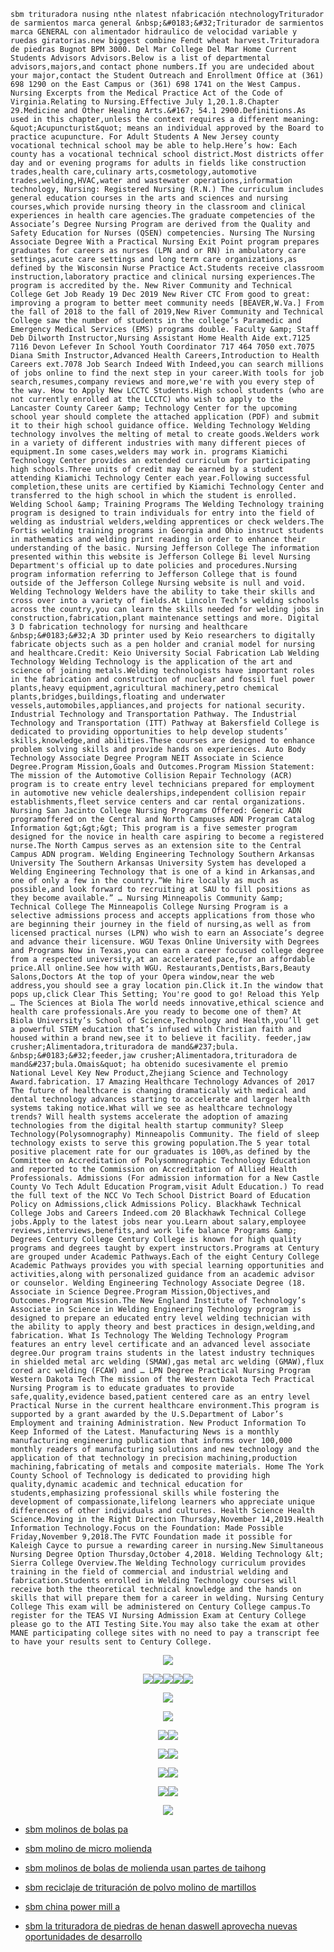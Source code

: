 
```
sbm trituradora nusing nthe nlatest nfabricación ntechnologyTriturador de sarmientos marca general &nbsp;&#0183;&#32;Triturador de sarmientos marca GENERAL con alimentador hidraulico de velocidad variable y ruedas giratorias.new biggest combine Fendt wheat harvest.Trituradora de piedras Bugnot BPM 3000. Del Mar College Del Mar Home Current Students Advisors Advisors.Below is a list of departmental advisors,majors,and contact phone numbers.If you are undecided about your major,contact the Student Outreach and Enrollment Office at (361) 698 1290 on the East Campus or (361) 698 1741 on the West Campus. Nursing Excerpts from the Medical Practice Act of the Code of Virginia.Relating to Nursing.Effective July 1,20.1.8.Chapter 29.Medicine and Other Healing Arts.&#167; 54.1 2900.Definitions.As used in this chapter,unless the context requires a different meaning: &quot;Acupuncturist&quot; means an individual approved by the Board to practice acupuncture. For Adult Students A New Jersey county vocational technical school may be able to help.Here’s how: Each county has a vocational technical school district.Most districts offer day and or evening programs for adults in fields like construction trades,health care,culinary arts,cosmetology,automotive trades,welding,HVAC,water and wastewater operations,information technology, Nursing: Registered Nursing (R.N.) The curriculum includes general education courses in the arts and sciences and nursing courses,which provide nursing theory in the classroom and clinical experiences in health care agencies.The graduate competencies of the Associate’s Degree Nursing Program are derived from the Quality and Safety Education for Nurses (QSEN) competencies. Nursing The Nursing Associate Degree With a Practical Nursing Exit Point program prepares graduates for careers as nurses (LPN and or RN) in ambulatory care settings,acute care settings and long term care organizations,as defined by the Wisconsin Nurse Practice Act.Students receive classroom instruction,laboratory practice and clinical nursing experiences.The program is accredited by the. New River Community and Technical College Get Job Ready 19 Dec 2019 New River CTC From good to great: improving a program to better meet community needs [BEAVER,W.Va.] From the fall of 2018 to the fall of 2019,New River Community and Technical College saw the number of students in the college’s Paramedic and Emergency Medical Services (EMS) programs double. Faculty &amp; Staff Deb Dilworth Instructor,Nursing Assistant Home Health Aide ext.7125 7116 Devon Lefever In School Youth Coordinator 717 464 7050 ext.7075 Diana Smith Instructor,Advanced Health Careers,Introduction to Health Careers ext.7078 Job Search Indeed With Indeed,you can search millions of jobs online to find the next step in your career.With tools for job search,resumes,company reviews and more,we're with you every step of the way. How to Apply New LCCTC Students.High school students (who are not currently enrolled at the LCCTC) who wish to apply to the Lancaster County Career &amp; Technology Center for the upcoming school year should complete the attached application (PDF) and submit it to their high school guidance office. Welding Technology Welding technology involves the melting of metal to create goods.Welders work in a variety of different industries with many different pieces of equipment.In some cases,welders may work in. programs Kiamichi Technology Center provides an extended curriculum for participating high schools.Three units of credit may be earned by a student attending Kiamichi Technology Center each year.Following successful completion,these units are certified by Kiamichi Technology Center and transferred to the high school in which the student is enrolled. Welding School &amp; Training Programs The Welding Technology training program is designed to train individuals for entry into the field of welding as industrial welders,welding apprentices or check welders.The Fortis welding training programs in Georgia and Ohio instruct students in mathematics and welding print reading in order to enhance their understanding of the basic. Nursing Jefferson College The information presented within this website is Jefferson College Bi level Nursing Department's official up to date policies and procedures.Nursing program information referring to Jefferson College that is found outside of the Jefferson College Nursing website is null and void. Welding Technology Welders have the ability to take their skills and cross over into a variety of fields.At Lincoln Tech’s welding schools across the country,you can learn the skills needed for welding jobs in construction,fabrication,plant maintenance settings and more. Digital 3 D fabrication technology for nursing and healthcare &nbsp;&#0183;&#32;A 3D printer used by Keio researchers to digitally fabricate objects such as a pen holder and cranial model for nursing and healthcare.Credit: Keio University Social Fabrication Lab Welding Technology Welding Technology is the application of the art and science of joining metals.Welding technologists have important roles in the fabrication and construction of nuclear and fossil fuel power plants,heavy equipment,agricultural machinery,petro chemical plants,bridges,buildings,floating and underwater vessels,automobiles,appliances,and projects for national security. Industrial Technology and Transportation Pathway. The Industrial Technology and Transportation (ITT) Pathway at Bakersfield College is dedicated to providing opportunities to help develop students’ skills,knowledge,and abilities.These courses are designed to enhance problem solving skills and provide hands on experiences. Auto Body Technology Associate Degree Program NEIT Associate in Science Degree.Program Mission,Goals and Outcomes.Program Mission Statement: The mission of the Automotive Collision Repair Technology (ACR) program is to create entry level technicians prepared for employment in automotive new vehicle dealerships,independent collision repair establishments,fleet service centers and car rental organizations. Nursing San Jacinto College Nursing Programs Offered: Generic ADN programoffered on the Central and North Campuses ADN Program Catalog Information &gt;&gt;&gt; This program is a five semester program designed for the novice in health care aspiring to become a registered nurse.The North Campus serves as an extension site to the Central Campus ADN program. Welding Engineering Technology Southern Arkansas University The Southern Arkansas University System has developed a Welding Engineering Technology that is one of a kind in Arkansas,and one of only a few in the country.“We hire locally as much as possible,and look forward to recruiting at SAU to fill positions as they become available.” … Nursing Minneapolis Community &amp; Technical College The Minneapolis College Nursing Program is a selective admissions process and accepts applications from those who are beginning their journey in the field of nursing,as well as from licensed practical nurses (LPN) who wish to earn an Associate’s degree and advance their licensure. WGU Texas Online University with Degrees and Programs Now in Texas,you can earn a career focused college degree from a respected university,at an accelerated pace,for an affordable price.All online.See how with WGU. Restaurants,Dentists,Bars,Beauty Salons,Doctors At the top of your Opera window,near the web address,you should see a gray location pin.Click it.In the window that pops up,click Clear This Setting; You're good to go! Reload this Yelp … The Sciences at Biola The world needs innovative,ethical science and health care professionals.Are you ready to become one of them? At Biola University’s School of Science,Technology and Health,you’ll get a powerful STEM education that’s infused with Christian faith and housed within a brand new,see it to believe it facility. feeder,jaw crusher;Alimentadora,trituradora de mand&#237;bula. &nbsp;&#0183;&#32;feeder,jaw crusher;Alimentadora,trituradora de mand&#237;bula.Omais&quot; ha obtenido sucesivamente el premio National Level Key New Product,Zhejiang Science and Technology Award.fabrication. 17 Amazing Healthcare Technology Advances of 2017 The future of healthcare is changing dramatically with medical and dental technology advances starting to accelerate and larger health systems taking notice.What will we see as healthcare technology trends? Will health systems accelerate the adoption of amazing technologies from the digital health startup community? Sleep Technology(Polysomnography) Minneapolis Community. The field of sleep technology exists to serve this growing population.The 5 year total positive placement rate for our graduates is 100%,as defined by the Committee on Accreditation of Polysomnographic Technology Education and reported to the Commission on Accreditation of Allied Health Professionals. Admissions (For admission information for a New Castle County Vo Tech Adult Education Program,visit Adult Education.) To read the full text of the NCC Vo Tech School District Board of Education Policy on Admissions,click Admissions Policy. Blackhawk Technical College Jobs and Careers Indeed.com 20 Blackhawk Technical College jobs.Apply to the latest jobs near you.Learn about salary,employee reviews,interviews,benefits,and work life balance Programs &amp; Degrees Century College Century College is known for high quality programs and degrees taught by expert instructors.Programs at Century are grouped under Academic Pathways.Each of the eight Century College Academic Pathways provides you with special learning opportunities and activities,along with personalized guidance from an academic advisor or counselor. Welding Engineering Technology Associate Degree (18. Associate in Science Degree.Program Mission,Objectives,and Outcomes.Program Mission.The New England Institute of Technology’s Associate in Science in Welding Engineering Technology program is designed to prepare an educated entry level welding technician with the ability to apply theory and best practices in design,welding,and fabrication. What Is Technology The Welding Technology Program features an entry level certificate and an advanced level associate degree.Our program trains students in the latest industry techniques in shielded metal arc welding (SMAW),gas metal arc welding (GMAW),flux cored arc welding (FCAW) and … LPN Degree Practical Nursing Program Western Dakota Tech The mission of the Western Dakota Tech Practical Nursing Program is to educate graduates to provide safe,quality,evidence based,patient centered care as an entry level Practical Nurse in the current healthcare environment.This program is supported by a grant awarded by the U.S.Department of Labor’s Employment and training Administration. New Product Information To Keep Informed of the Latest. Manufacturing News is a monthly manufacturing engineering publication that informs over 100,000 monthly readers of manufacturing solutions and new technology and the application of that technology in precision machining,production machining,fabricating of metals and composite materials. Home The York County School of Technology is dedicated to providing high quality,dynamic academic and technical education for students,emphasizing professional skills while fostering the development of compassionate,lifelong learners who appreciate unique differences of other individuals and cultures. Health Science Health Science.Moving in the Right Direction Thursday,November 14,2019.Health Information Technology.Focus on the Foundation: Made Possible Friday,November 9,2018.The FVTC Foundation made it possible for Kaleigh Cayce to pursue a rewarding career in nursing.New Simultaneous Nursing Degree Option Thursday,October 4,2018. Welding Technology &lt; Sierra College Overview.The Welding Technology curriculum provides training in the field of commercial and industrial welding and fabrication.Students enrolled in Welding Technology courses will receive both the theoretical technical knowledge and the hands on skills that will prepare them for a career in welding. Nursing Century College This exam will be administered on Century College campus.To register for the TEAS VI Nursing Admission Exam at Century College please go to the ATI Testing Site.You may also take the exam at other MANE participating college sites with no need to pay a transcript fee to have your results sent to Century College. 
```

<div align="center">

<a href="https://es-crusher.shibang-china.com/github&k=sbm+trituradora+nusing+nthe+nlatest+nfabricaci%C3%B3n+ntechnology"><img src="https://static.shibang-china.com/es/crusher/logo.jpg"></a>

<a href="https://es-crusher.shibang-china.com/github&k=sbm+trituradora+nusing+nthe+nlatest+nfabricaci%C3%B3n+ntechnology"><img src="https://static.shibang-china.com/es/crusher/index.jpg"></a><a href="https://es-crusher.shibang-china.com/material.htmlgithub&k=sbm+trituradora+nusing+nthe+nlatest+nfabricaci%C3%B3n+ntechnology"><img src="https://static.shibang-china.com/es/crusher/material.jpg"></a><a href="https://es-crusher.shibang-china.com/application.htmlgithub&k=sbm+trituradora+nusing+nthe+nlatest+nfabricaci%C3%B3n+ntechnology"><img src="https://static.shibang-china.com/es/crusher/application.jpg"></a><a href="https://es-crusher.shibang-china.com/aboutus.htmlgithub&k=sbm+trituradora+nusing+nthe+nlatest+nfabricaci%C3%B3n+ntechnology"><img src="https://static.shibang-china.com/es/crusher/aboutus.jpg"></a><a href="https://es-crusher.shibang-china.com/contact.htmlgithub&k=sbm+trituradora+nusing+nthe+nlatest+nfabricaci%C3%B3n+ntechnology"><img src="https://static.shibang-china.com/es/crusher/contact.jpg"></a>

<a href="https://es-crusher.shibang-china.com/github&k=sbm+trituradora+nusing+nthe+nlatest+nfabricaci%C3%B3n+ntechnology"><img src="https://static.shibang-china.com/es/crusher/banner.jpg"></a>

<a href="https://swt.shibang-china.com/github&k=sbm+trituradora+nusing+nthe+nlatest+nfabricaci%C3%B3n+ntechnology"><img src="https://static.shibang-china.com/es/crusher/text.jpg"></a>

<a href="https://swt.shibang-china.com/github&k=sbm+trituradora+nusing+nthe+nlatest+nfabricaci%C3%B3n+ntechnology"><img src="https://static.shibang-china.com/es/crusher/chat.jpg"></a><a href="https://es-crusher.shibang-china.com/contact.htmlgithub&k=sbm+trituradora+nusing+nthe+nlatest+nfabricaci%C3%B3n+ntechnology"><img src="https://static.shibang-china.com/es/crusher/message.jpg"></a>

<a href="https://es-crusher.shibang-china.com/products/pe.htmlgithub&k=sbm+trituradora+nusing+nthe+nlatest+nfabricaci%C3%B3n+ntechnology"><img src="https://static.shibang-china.com/es/crusher/pe.jpg"></a><a href="https://es-crusher.shibang-china.com/products/pf.htmlgithub&k=sbm+trituradora+nusing+nthe+nlatest+nfabricaci%C3%B3n+ntechnology"><img src="https://static.shibang-china.com/es/crusher/pf.jpg"></a>

<a href="https://es-crusher.shibang-china.com/products/hpt.htmlgithub&k=sbm+trituradora+nusing+nthe+nlatest+nfabricaci%C3%B3n+ntechnology"><img src="https://static.shibang-china.com/es/crusher/hpt.jpg"></a><a href="https://es-crusher.shibang-china.com/products/vsi.htmlgithub&k=sbm+trituradora+nusing+nthe+nlatest+nfabricaci%C3%B3n+ntechnology"><img src="https://static.shibang-china.com/es/crusher/vsi.jpg"></a>

<a href="https://es-crusher.shibang-china.com/products/klv.htmlgithub&k=sbm+trituradora+nusing+nthe+nlatest+nfabricaci%C3%B3n+ntechnology"><img src="https://static.shibang-china.com/es/crusher/klv.jpg"></a><a href="https://es-crusher.shibang-china.com/products/portable.htmlgithub&k=sbm+trituradora+nusing+nthe+nlatest+nfabricaci%C3%B3n+ntechnology"><img src="https://static.shibang-china.com/es/crusher/portable.jpg"></a>

<a href="https://swt.shibang-china.com/github&k=sbm+trituradora+nusing+nthe+nlatest+nfabricaci%C3%B3n+ntechnology"><img src="https://static.shibang-china.com/es/crusher/case.jpg"></a>

</div>


* [sbm molinos de bolas pa](sbm%20molinos%20de%20bolas%20pa.md)

* [sbm molino de micro molienda](sbm%20molino%20de%20micro%20molienda.md)

* [sbm molinos de bolas de molienda usan partes de taihong](sbm%20molinos%20de%20bolas%20de%20molienda%20usan%20partes%20de%20taihong.md)

* [sbm reciclaje de trituración de polvo molino de martillos](sbm%20reciclaje%20de%20trituraci%C3%B3n%20de%20polvo%20molino%20de%20martillos.md)

* [sbm china power mill a](sbm%20china%20power%20mill%20a.md)

* [sbm la trituradora de piedras de henan daswell aprovecha nuevas oportunidades de desarrollo](sbm%20la%20trituradora%20de%20piedras%20de%20henan%20daswell%20aprovecha%20nuevas%20oportunidades%20de%20desarrollo.md)